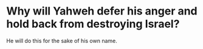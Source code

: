 # Why will Yahweh defer his anger and hold back from destroying Israel?

He will do this for the sake of his own name.
